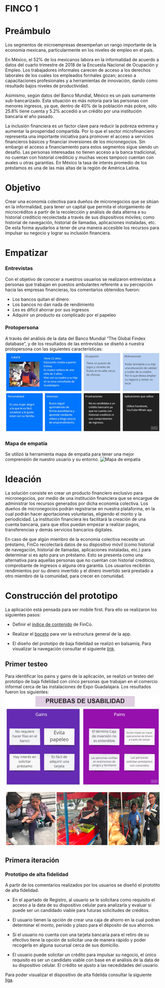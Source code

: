 # FINCO 1

# Preámbulo
Los segmentos de microempresas desempeñan un rango importante de la economía mexicana, particularmente en los niveles de empleo en el país. 

En México, el 52% de los mexicanos labora en la informalidad de acuerdo a datos del cuarto trimestre de 2018 de la Encuesta Nacional de Ocupación y Empleo. Los trabajadores informales carecen de acceso a los derechos laborales de los cuales los empleados formales gozan; acceso a capacitaciones profesionales y a herramientas de innovación, dando como resultado bajos niveles de productividad.

Asimismo, según datos del Banco Mundial, México es un país sumamente sub-bancarizado.  Esta situación es más notoria para las personas con menores ingresos, ya que, dentro de 40% de la población más pobre, sólo 25.8% tiene cuenta y 5.2% accedió a un crédito por una institución bancaria el año pasado.
 
La inclusión financiera es un  factor clave para reducir la pobreza extrema y aumentar la prosperidad compartida. Por lo que el sector microfinanciero representa una importante iniciativa para promover el acceso a servicios financieros básicos y financiar inversiones de los micronegocios. Sin embargo el acceso a financiamiento para estos segmentos sigue siendo un desafío.
Las personas interesadas no tienen acceso a la banca tradicional, no cuentan con historial crediticio y muchas veces tampoco cuentan con avales u otras garantías. En México la tasa de interés promedio de los préstamos es una de las más altas de la región de América Latina.


# Objetivo
Crear una economía colectiva para dueños de micronegocios que se sitúan en la informalidad, para tener un capital que permita el otorgamiento de microcréditos a partir de la recolección y análisis de data alterna a su historial crediticio recolectada a través de sus dispositivos móviles; como historial de navegación, historial de llamadas, aplicaciones instaladas, etc. De esta forma ayudarlos a tener de una manera accesible los recursos para impulsar su negocio y lograr su inclusión financiera.

# Empatizar 

### Entrevistas
Con el objetivo de conocer a nuestros usuarios se realizaron entrevistas a personas que trabajan en puestos ambulantes referente a su percepción hacia las empresas financieras, los comentarios obtenidos fueron:
- Los bancos quitan el dinero
- Los bancos no dan nada de rendimiento
- Les es difícil ahorrar por sus ingresos 
- Adquirir un producto es complicado por el papeleo

### Protopersona
A través del análisis de la data del Banco Mundial “The Global Findex database”, y de los resultados de las entrevistas se diseñó a nuestra protopersona con las siguientes características: 
![Protopersona](https://github.com/Cristalgarcia/FINCO/blob/rama-cris/UX/Protopersona_FinCo.jpg)

### Mapa de empatía
Se utilizó la herramienta mapa de empatía para tener una mejor comprensión de nuestro usuario y su entorno. 
![Mapa de empatía](https://github.com/Cristalgarcia/FINCO/blob/rama-cris/UX/Mapa%20de%20empat%C3%ADa_FinCo.jpg)

# Ideación 
La solución consiste en crear un producto financiero exclusivo para micronegocios, por medio de una institución financiera que se encargue de administrar los recursos generados por dicha economía colectiva.
Los dueños de micronegocios podrán registrarse en nuestra plataforma, en la cual podrán hacer aportaciones voluntarias, eligiendo el monto y la periodicidad. La institución financiera les facilitará la creación de una cuenta bancaria, para que ellos puedan empezar a realizar pagos, transferencias y demás servicios bancarios digitales.

En caso de que algún miembro de la economía colectiva necesite un préstamo, FinCo recolectará datos de su dispositivo móvil (como historial de navegación, historial de llamadas, aplicaciones instaladas, etc.) para determinar si es apto para un préstamo.
Esto se presenta como una alternativa para aquellas personas que no cuentan con historial crediticio, comprobante de ingresos o alguna otra garantía.
Los usuarios recibirán rendimientos por su dinero invertido y el dinero invertido será prestado a otro miembro de la comunidad, para crecer en comunidad.

# Construcción del prototipo
La aplicación está pensada para ser mobile first. Para ello se realizaron los siguientes pasos:

- Definir el [índice de contenido](https://github.com/Cristalgarcia/FINCO/blob/rama-cris/UX/%C3%8Dndice%20de%20contenido_FinCo.PNG) de FinCo.

- Realizar el [boceto](https://drive.google.com/file/d/0B1rrRRVXU59qb3dKclZYX1JOdXNDLUNhWjY1OVZnLTNtanhv/view?usp=sharing) para ver la estructura general de la app.

- El diseño del prototipo de baja fidelidad se realizó en  balsamiq. Para visualizar la navegación consultar el siguiente [link](https://balsamiq.cloud/sx05bjc/pgeehup/r547B). 

## Primer testeo
Para identificar los pains y gains de la aplicación, se realizó un testeo del prototipo de baja fidelidad con cinco personas que trabajan en el comercio informal cerca de las instalaciones de Expo Guadalajara. Los resultados fueron los siguientes: 
![Resultados de primer testeo](https://github.com/Cristalgarcia/FINCO/blob/rama-cris/UX/Pruebas%20de%20usabilidad.jpg)

![Testigos](https://github.com/Cristalgarcia/FINCO/blob/rama-cris/UX/Testimonios_FinCo.PNG)

## Primera iteración 
### Prototipo de alta fidelidad 
A partir de los comentarios realizados por los usuarios se diseñó el prototito de alta fidelidad.

- En el apartado de Registro, al usuario se le solicitara como requisito el acceso a la data de su dispositivo celular para analizarla y evaluar si puede ser un candidado viable para futuras solicitudes de créditos. 

- El usuario tienen la opción de crear una caja de ahorro en la cual podran determinar el monto, periodo y plazo para el déposito de sus ahorros. 

- Si el usuario no cuenta con una tarjeta bancaria para el retiro de su efectivo tiene la opción de solicitar una de manera rápido y poder recogerla en alguna sucursal cerca de sus domicilio. 

- El usuario puede solicitar un crédito para impulsar su negocio, el único requisito es ser un candidato viable con base en el análisis de la data de su dispositivo celular. El crédito se ajusto a las necedidades del usuario.

Para poder visualizar el dispositivo de alta fidelida consultar la siguiente [liga](https://marvelapp.com/476h9dc/screen/56144505).





